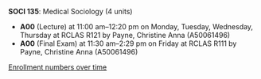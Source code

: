 **SOCI 135**: Medical Sociology (4 units)

- **A00** (Lecture) at 11:00 am–12:20 pm on Monday, Tuesday, Wednesday, Thursday at RCLAS R121 by Payne, Christine Anna (A50061496)
- **A00** (Final Exam) at 11:30 am–2:29 pm on Friday at RCLAS R111 by Payne, Christine Anna (A50061496)

[Enrollment numbers over time](./SOCI135.tsv)
